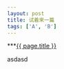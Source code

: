 ```yaml
---
layout: post
title: 试着来一篇
tags: ['A', 'B']
---
```


***[{{ page.title }}]({{site.base.url}}{{page.url}})

asdasd

